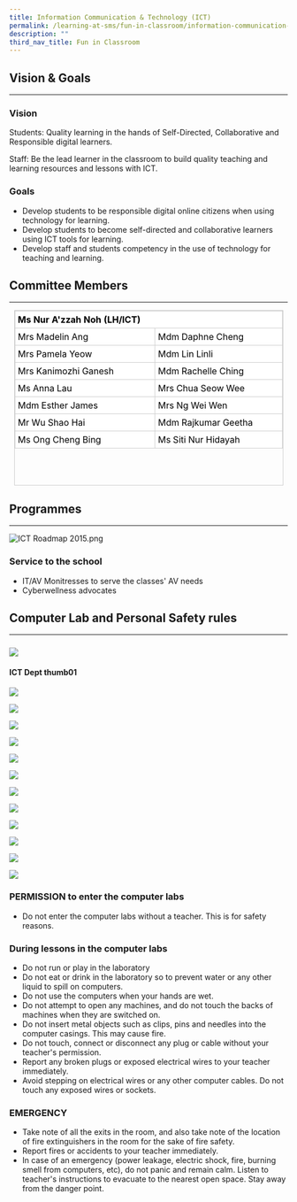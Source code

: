 ```yaml
---
title: Information Communication & Technology (ICT)
permalink: /learning-at-sms/fun-in-classroom/information-communication-n-technology-ict/
description: ""
third_nav_title: Fun in Classroom
---
```

Vision & Goals
--------------

* * *

### Vision

Students: Quality learning in the hands of Self-Directed, Collaborative and Responsible digital learners.

Staff: Be the lead learner in the classroom to build quality teaching and learning resources and lessons with ICT.

  

### Goals

*   Develop students to be responsible digital online citizens when using technology for learning. 
*   Develop students to become self-directed and collaborative learners using ICT tools for learning. 
*   Develop staff and students competency in the use of technology for teaching and learning. 

Committee Members
-----------------

* * *

<table class="iveo_table ives_tab_1 ive_eobj_center" style="margin: auto; outline: 0px; padding: 0px; clear: both; border: 1px solid rgb(207, 207, 207); border-collapse: collapse; width: 487px; height: 317px;"><tbody style="margin: 0px; outline: 0px; padding: 0px;"><tr style="margin: 0px; outline: 0px; padding: 0px;"><td colspan="2" style="margin: 0px; outline: 0px; padding: 5px; text-align: left; background: rgb(255, 255, 255); color: rgb(0, 0, 0); border: 1px solid rgb(207, 207, 207); width: 486px;"><b style="margin: 0px; outline: 0px; padding: 0px;">Ms Nur A'zzah Noh (LH/ICT)</b></td></tr><tr style="margin: 0px; outline: 0px; padding: 0px;"><td style="margin: 0px; outline: 0px; padding: 5px; text-align: left; background: rgb(255, 255, 255); color: rgb(0, 0, 0); border: 1px solid rgb(207, 207, 207); width: 60px;">Mrs Madelin Ang<br style="margin: 0px; outline: 0px; padding: 0px;"></td><td style="margin: 0px; outline: 0px; padding: 5px; text-align: left; background: rgb(255, 255, 255); color: rgb(0, 0, 0); border: 1px solid rgb(207, 207, 207); width: 60px;">Mdm Daphne Cheng</td></tr><tr style="margin: 0px; outline: 0px; padding: 0px;"><td style="margin: 0px; outline: 0px; padding: 5px; text-align: left; background: rgb(255, 255, 255); color: rgb(0, 0, 0); border: 1px solid rgb(207, 207, 207);">Mrs Pamela Yeow<br style="margin: 0px; outline: 0px; padding: 0px;"></td><td style="margin: 0px; outline: 0px; padding: 5px; text-align: left; background: rgb(255, 255, 255); color: rgb(0, 0, 0); border: 1px solid rgb(207, 207, 207);">Mdm Lin Linli<br style="margin: 0px; outline: 0px; padding: 0px;"></td></tr><tr style="margin: 0px; outline: 0px; padding: 0px;"><td style="margin: 0px; outline: 0px; padding: 5px; text-align: left; background: rgb(255, 255, 255); color: rgb(0, 0, 0); border: 1px solid rgb(207, 207, 207);">Mrs Kanimozhi Ganesh<br style="margin: 0px; outline: 0px; padding: 0px;"></td><td style="margin: 0px; outline: 0px; padding: 5px; text-align: left; background: rgb(255, 255, 255); color: rgb(0, 0, 0); border: 1px solid rgb(207, 207, 207);">Mdm Rachelle Ching</td></tr><tr style="margin: 0px; outline: 0px; padding: 0px;"><td style="margin: 0px; outline: 0px; padding: 5px; text-align: left; background: rgb(255, 255, 255); color: rgb(0, 0, 0); border: 1px solid rgb(207, 207, 207);">Ms Anna Lau&nbsp;</td><td style="margin: 0px; outline: 0px; padding: 5px; text-align: left; background: rgb(255, 255, 255); color: rgb(0, 0, 0); border: 1px solid rgb(207, 207, 207);">Mrs Chua Seow Wee</td></tr><tr style="margin: 0px; outline: 0px; padding: 0px;"><td style="margin: 0px; outline: 0px; padding: 5px; text-align: left; background: rgb(255, 255, 255); color: rgb(0, 0, 0); border: 1px solid rgb(207, 207, 207);">Mdm Esther James</td><td style="margin: 0px; outline: 0px; padding: 5px; text-align: left; background: rgb(255, 255, 255); color: rgb(0, 0, 0); border: 1px solid rgb(207, 207, 207);">Mrs Ng Wei Wen</td></tr><tr style="margin: 0px; outline: 0px; padding: 0px;"><td style="margin: 0px; outline: 0px; padding: 5px; text-align: left; background: rgb(255, 255, 255); color: rgb(0, 0, 0); border: 1px solid rgb(207, 207, 207);">Mr Wu Shao Hai</td><td style="margin: 0px; outline: 0px; padding: 5px; text-align: left; background: rgb(255, 255, 255); color: rgb(0, 0, 0); border: 1px solid rgb(207, 207, 207);">Mdm Rajkumar Geetha</td></tr><tr style="margin: 0px; outline: 0px; padding: 0px;"><td style="margin: 0px; outline: 0px; padding: 5px; text-align: left; background: rgb(255, 255, 255); color: rgb(0, 0, 0); border: 1px solid rgb(207, 207, 207);">Ms Ong Cheng Bing<br style="margin: 0px; outline: 0px; padding: 0px;"></td><td style="margin: 0px; outline: 0px; padding: 5px; text-align: left; background: rgb(255, 255, 255); color: rgb(0, 0, 0); border: 1px solid rgb(207, 207, 207);">Ms Siti Nur Hidayah<br style="margin: 0px; outline: 0px; padding: 0px;"></td></tr></tbody></table>

  

Programmes
----------

* * *

![ICT Roadmap 2015.png](https://stmargaretspri.moe.edu.sg/qql/slot/u209/Programmes/ICT/ICT%20Roadmap%202015.png)  
  

### Service to the school  

*   IT/AV Monitresses to serve the classes' AV needs   
*   Cyberwellness advocates

  

Computer Lab and Personal Safety rules
--------------------------------------

* * *

### 

![](https://stmargaretspri.moe.edu.sg/qql/slot/u209/2021/Learning@SMPS/ICT/ICT%20Dept_thumb01.jpg)

#### ICT Dept thumb01

![](https://stmargaretspri.moe.edu.sg/qql/slot/u209/2021/Learning@SMPS/ICT/.tn.ICT%20Dept_thumb01.jpg.jpg)

![](https://stmargaretspri.moe.edu.sg/qql/slot/u209/2021/Learning@SMPS/ICT/.tn.thumbnail%20image%20for%20ict%20dpt%2010.jpeg.jpg)

![](https://stmargaretspri.moe.edu.sg/qql/slot/u209/2021/Learning@SMPS/ICT/.tn.thumbnail%20image%20for%20ict%20dpt%202.jpg.jpg)

![](https://stmargaretspri.moe.edu.sg/qql/slot/u209/2021/Learning@SMPS/ICT/.tn.thumbnail%20image%20for%20ict%20dpt%205.jpg.jpg)

![](https://stmargaretspri.moe.edu.sg/qql/slot/u209/2021/Learning@SMPS/ICT/.tn.thumbnail%20image%20for%20ict%20dpt%206.jpg.jpg)

![](https://stmargaretspri.moe.edu.sg/qql/slot/u209/2021/Learning@SMPS/ICT/.tn.thumbnail%20image%20for%20ict%20dpt%208.jpg.jpg)

![](https://stmargaretspri.moe.edu.sg/qql/slot/u209/2021/Learning@SMPS/ICT/.tn.thumbnail%20image%20for%20ict%20dpt%209.jpg.jpg)

![](https://stmargaretspri.moe.edu.sg/qql/slot/u209/2021/Learning@SMPS/ICT/.tn.WhatsApp%20Image%202023-02-18%20at%2023.16.54.jpeg.jpg)

![](https://stmargaretspri.moe.edu.sg/qql/slot/u209/2021/Learning@SMPS/ICT/.tn.WhatsApp%20Image%202023-02-18%20at%2023.16.56%201.jpeg.jpg)

![](https://stmargaretspri.moe.edu.sg/qql/slot/u209/2021/Learning@SMPS/ICT/.tn.WhatsApp%20Image%202023-02-18%20at%2023.16.56.jpeg.jpg)

![](https://stmargaretspri.moe.edu.sg/qql/slot/u209/2021/Learning@SMPS/ICT/.tn.WhatsApp%20Image%202023-02-18%20at%2023.19.32.jpeg.jpg)

![](https://stmargaretspri.moe.edu.sg/pix/spacer.gif)

### PERMISSION to enter the computer labs

*   Do not enter the computer labs without a teacher. This is for safety reasons.

  

### During lessons in the computer labs

*   Do not run or play in the laboratory
*   Do not eat or drink in the laboratory so to prevent water or any other liquid to spill on computers.
*   Do not use the computers when your hands are wet.
*   Do not attempt to open any machines, and do not touch the backs of machines when they are switched on.
*   Do not insert metal objects such as clips, pins and needles into the computer casings. This may cause fire.
*   Do not touch, connect or disconnect any plug or cable without your teacher's permission.
*   Report any broken plugs or exposed electrical wires to your teacher immediately.
*   Avoid stepping on electrical wires or any other computer cables. Do not touch any exposed wires or sockets.

  

### EMERGENCY

*   Take note of all the exits in the room, and also take note of the location of fire extinguishers in the room for the sake of fire safety.
*   Report fires or accidents to your teacher immediately.
*   In case of an emergency (power leakage, electric shock, fire, burning smell from computers, etc), do not panic and remain calm. Listen to teacher's instructions to evacuate to the nearest open space. Stay away from the danger point.